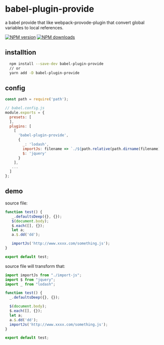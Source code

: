 # babel-plugin-provide
a babel provide that like webpack-provode-plugin that convert global variables to local references.

[![NPM version](https://img.shields.io/npm/v/babel-plugin-provide.svg?style=flat)](https://npmjs.com/package/babel-plugin-provide)
[![NPM downloads](https://img.shields.io/npm/dm/babel-plugin-provide.svg?style=flat)](https://npmjs.com/package/babel-plugin-provide)

## installtion

```bash
  npm install --save-dev babel-plugin-provide
  // or 
  yarn add -D babel-plugin-provide
```

## config


```js
const path = require('path');

// babel.config.js
module.exports = {
  presets: [
  ],
  plugins: [
    [
      'babel-plugin-provide',
      {
        _: 'lodash',
        importJs: filename => `./${path.relative(path.dirname(filename), path.join(__dirname, 'demo/src/import-js')).replace(/\\/g, '/')}`,
        $: 'jquery'
      }
    ],
   ...
  ]
};
```

## demo

source file:
```js
function test() {
   _.defaultsDeep({}, {});
   $(document.body);
   $.each([], {});
   let a;
   a.$.dd('dd');

   importJs('http://www.xxxx.com/something.js');
}

export default test;

```

source file will transform that:

```js
import importJs from "./import-js";
import $ from "jquery";
import _ from "lodash";

function test() {
  _.defaultsDeep({}, {});

  $(document.body);
  $.each([], {});
  let a;
  a.$.dd('dd');
  importJs('http://www.xxxx.com/something.js');
}

export default test;
```
